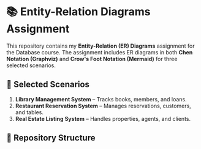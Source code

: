 # 📚 Entity-Relation Diagrams Assignment

This repository contains my **Entity-Relation (ER) Diagrams** assignment for the Database course. The assignment includes ER diagrams in both **Chen Notation (Graphviz)** and **Crow's Foot Notation (Mermaid)** for three selected scenarios.

## 📌 Selected Scenarios
1. **Library Management System** – Tracks books, members, and loans.
2. **Restaurant Reservation System** – Manages reservations, customers, and tables.
3. **Real Estate Listing System** – Handles properties, agents, and clients.

## 📂 Repository Structure
